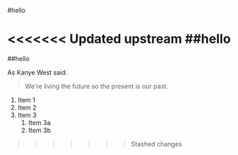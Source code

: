 #hello 

<<<<<<< Updated upstream
##hello
=======
##hello 

As Kanye West said:

> We're living the future so
> the present is our past.
1. Item 1
1. Item 2
1. Item 3
   1. Item 3a
   1. Item 3b 
>>>>>>> Stashed changes
